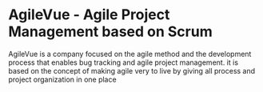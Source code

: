 
# AgileVue - Agile Project Management based on Scrum

AgileVue is a company focused on the agile method and the development process that enables bug tracking and agile project management. it is based on the concept of making agile very to live by giving all process and project organization in one place
